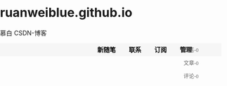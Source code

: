 # ruanweiblue.github.io
<p>慕白 CSDN-博客</p>
<title>慕白</title>
<style>
body{padding:0;margin:0;}
ul,li{list-style: none;padding:0;margin:0;}
#nav{height: 30px;background:#f6f6f6;position: relative;}
.nav_num, .nav_list{height: 30px;position: absolute;top:0;left:39%;}
#nav li{height: 30px;float: left;margin-left:20px;line-height: 30px;padding:0 5px 0 5px;}
a{color:#000;font-size:14px;text-decoration: none;font-family: "宋体";}
.nav_list li a{font-weight:bold;}
.nav_num{position: absolute;top:0;left:78%;color:#666;}
.nav_num a{font-size:12px;color:#666;}
.nav_num li:hover{background: #ccc;}
.nav_list li:hover{background: #ccc;}
</style>
<body>
   <div id="nav">
		<ul class="nav_list">
	          <li><a href="javascript:;">新随笔</a></li>
	          <li><a href="javascript:;">联系</a></li>
	          <li><a href="javascript:;">订阅</a></li>
	          <li><a href="javascript:;">管理</a></li>
		</ul>
		<ul class="nav_num">
	          <li><a href="javascript:;">随笔-0</a></li>
	          <li><a href="javascript:;">文章-0</a></li>
	          <li><a href="javascript:;">评论-0</a></li>
		</ul>
  </div>
</body>

